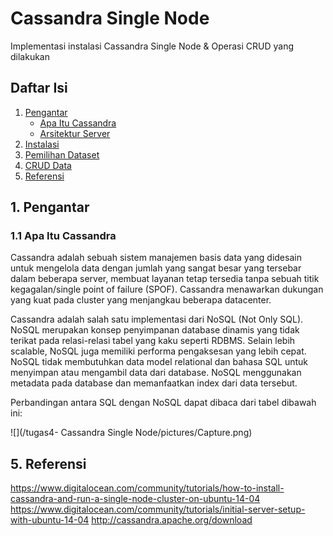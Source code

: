 # Cassandra Single Node
Implementasi instalasi Cassandra Single Node & Operasi CRUD yang dilakukan

## Daftar Isi
1. [Pengantar](#1-pengantar)
    -   [Apa Itu Cassandra](#11-apa_itu_cassandra)
    -   [Arsitektur Server](#12-arsitektur_server)
2. [Instalasi](#2-instalasi)
3. [Pemilihan Dataset](#3-dataset)
4. [CRUD Data](#4-crud)
5. [Referensi](#5-referensi)

## 1. Pengantar
### 1.1 Apa Itu Cassandra
Cassandra adalah sebuah sistem manajemen basis data yang didesain untuk mengelola data dengan jumlah yang sangat besar yang tersebar dalam beberapa server, membuat layanan tetap tersedia tanpa sebuah titik kegagalan/single point of failure (SPOF). Cassandra menawarkan dukungan yang kuat pada cluster yang menjangkau beberapa datacenter.

Cassandra adalah salah satu implementasi dari NoSQL (Not Only SQL). NoSQL merupakan konsep penyimpanan database dinamis yang tidak terikat pada relasi-relasi tabel yang kaku seperti RDBMS. Selain lebih scalable, NoSQL juga memiliki performa pengaksesan yang lebih cepat. NoSQL tidak membutuhkan data model relational dan bahasa SQL untuk menyimpan atau mengambil data dari database. NoSQL menggunakan metadata pada database dan memanfaatkan index dari data tersebut.

Perbandingan antara SQL dengan NoSQL dapat dibaca dari tabel dibawah ini:

![](/tugas4- Cassandra Single Node/pictures/Capture.png)



## 5. Referensi
https://www.digitalocean.com/community/tutorials/how-to-install-cassandra-and-run-a-single-node-cluster-on-ubuntu-14-04
https://www.digitalocean.com/community/tutorials/initial-server-setup-with-ubuntu-14-04
http://cassandra.apache.org/download
